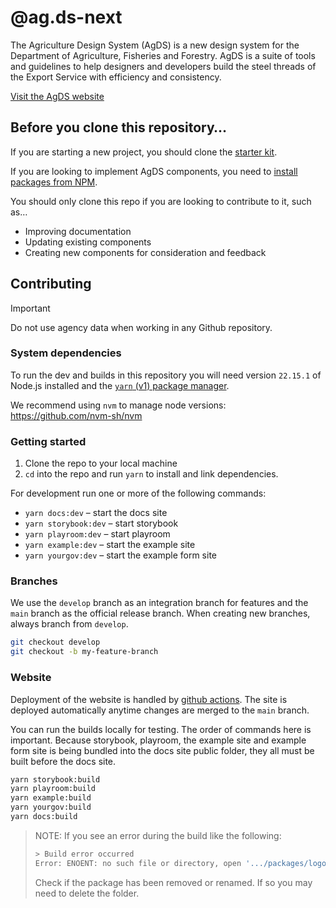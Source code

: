 # @ag.ds-next

The Agriculture Design System (AgDS) is a new design system for the Department of Agriculture, Fisheries and Forestry. AgDS is a suite of tools and guidelines to help designers and developers build the steel threads of the Export Service with efficiency and consistency.

[Visit the AgDS website](https://design-system.agriculture.gov.au)

## Before you clone this repository…

If you are starting a new project, you should clone the [starter kit](https://github.com/agriculturegovau/agds-starter-kit).

If you are looking to implement AgDS components, you need to [install packages from NPM](https://design-system.agriculture.gov.au/guides/getting-started#if-youre-implementing-components-in-an-existing-project).

You should only clone this repo if you are looking to contribute to it, such as…

- Improving documentation
- Updating existing components
- Creating new components for consideration and feedback

## Contributing

> [!IMPORTANT]  
> Do not use agency data when working in any Github repository.

### System dependencies

To run the dev and builds in this repository you will need version `22.15.1` of Node.js installed
and the [`yarn` (v1) package manager](https://classic.yarnpkg.com/lang/en/docs/install).

We recommend using `nvm` to manage node versions: https://github.com/nvm-sh/nvm

### Getting started

1. Clone the repo to your local machine
2. `cd` into the repo and run `yarn` to install and link dependencies.

For development run one or more of the following commands:

- `yarn docs:dev` – start the docs site
- `yarn storybook:dev` – start storybook
- `yarn playroom:dev` – start playroom
- `yarn example:dev` – start the example site
- `yarn yourgov:dev` – start the example form site

### Branches

We use the `develop` branch as an integration branch for features and the `main` branch as the official release branch. When creating new branches, always branch from `develop`.

```sh
git checkout develop
git checkout -b my-feature-branch
```

### Website

Deployment of the website is handled by [github actions](https://github.com/agriculturegovau/agds-next/actions/workflows/deploy-docs.yml). The site is deployed automatically anytime changes are merged to the `main` branch.

You can run the builds locally for testing. The order of commands here is important. Because storybook, playroom, the example site and example form site is being bundled into the docs site public folder, they all must be built before the docs site.

```sh
yarn storybook:build
yarn playroom:build
yarn example:build
yarn yourgov:build
yarn docs:build
```

> NOTE: If you see an error during the build like the following:
>
> ```sh
> > Build error occurred
> Error: ENOENT: no such file or directory, open '.../packages/logo/package.json'
> ```
>
> Check if the package has been removed or renamed. If so you may need to delete the folder.
